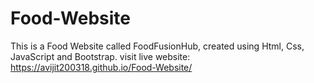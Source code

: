 # Food-Website
This is a Food Website called FoodFusionHub, created using Html, Css, JavaScript and Bootstrap.
visit live website: https://avijit200318.github.io/Food-Website/
